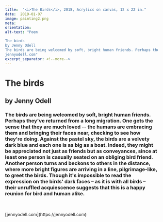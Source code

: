 ```yaml
---
title:  "<i>The Birds</i>, 2018, Acrylics on canvas, 12 x 22 in."
date:  2019-01-07
image: painting2.png
meta:
orientation: 
alt-text: "Poem

The birds
by Jenny Odell
The birds are being welcomed by soft, bright human friends. Perhaps they’ve returned from a long migration. One gets the sense that they are much loved – the humans are embracing them and bringing their faces near, checking to see how they’re doing. Against the pastel sky, the birds are a velvety dark blue and each one is as big as a boat. Indeed, they might be appreciated not just as friends but as conveyances, since at least one person is casually seated on an obliging bird friend. Another person turns and beckons to others in the distance, where more bright figures are arriving in a line, pilgrimage-like, to greet the birds. Though it’s impossible to read the expression on the birds’ dark faces – as it is with all birds – their unruffled acquiescence suggests that this is a happy reunion for bird and human alike.
jennyodell.com"
excerpt_separator: <!--more-->
---
```


# The birds
## by Jenny Odell

### The birds are being welcomed by soft, bright human friends. Perhaps they've returned from a long migration. One gets the sense that they are much loved -- the humans are embracing them and bringing their faces near, checking to see how they're doing. Against the pastel sky, the birds are a velvety dark blue and each one is as big as a boat. Indeed, they might be appreciated not just as friends but as conveyances, since at least one person is casually seated on an obliging bird friend. <!--more-->Another person turns and beckons to others in the distance, where more bright figures are arriving in a line, pilgrimage-like, to greet the birds. Though it's impossible to read the expression on the birds' dark faces – as it is with all birds – their unruffled acquiescence suggests that this is a happy reunion for bird and human alike.

<br>
<br>
[jennyodell.com](https://jennyodell.com)